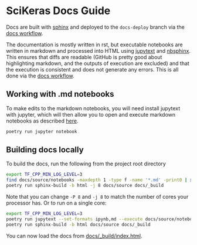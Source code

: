 # SciKeras Docs Guide

Docs are built with [sphinx](https://www.sphinx-doc.org/en/master/) and deployed to the `docs-deploy` branch via the [docs workflow](../.github/workflows/docs.yaml).

The documentation is mostly written in rst, but executable notebooks are written in markdown and processed into HTML using [jupytext](https://github.com/mwouts/jupytext) and [nbsphinx](https://nbsphinx.readthedocs.io/en/0.8.1/).
This ensures that diffs are readable (GitHub is pretty good about highlighting markdown, and the outputs of execution are excluded) and that the execution is consistent and does not generate any errors.
This is all done via the [docs workflow](../.github/workflows/docs.yaml).

## Working with .md notebooks

To make edits to the markdown notebooks, you will need install jupytext with jupyter, which will then allow you to open and execute markdown notebooks as described [here](https://jupytext.readthedocs.io/en/latest/paired-notebooks.html).

```bash
poetry run jupyter notebook
```

## Building docs locally

To build the docs, run the following from the project root directory

```bash
export TF_CPP_MIN_LOG_LEVEL=3
find docs/source/notebooks -maxdepth 1 -type f -name '*.md' -print0 | xargs -0 -n 1 -P 8 poetry run jupytext --set-formats ipynb,md --execute
poetry run sphinx-build -b html -j 8 docs/source docs/_build
```

Note that you can change `-P 8` and `-j 8` to match the number of cores your processor has. Or to run on a single core:

```bash
export TF_CPP_MIN_LOG_LEVEL=3
poetry run jupytext --set-formats ipynb,md --execute docs/source/notebooks/*.md
poetry run sphinx-build -b html docs/source docs/_build
```

You can now load the docs from [docs/_build/index.html](_build/index.html).

